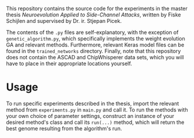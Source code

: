 This repository contains the source code for the experiments in the master thesis _Neuroevolution Applied to Side-Channel Attacks_, written by Fiske Schijlen and supervised by Dr. ir. Stjepan Picek.

The contents of the ```.py``` files are self-explanatory, with the exception of ```genetic_algorithm.py```, which specifically implements the weight evolution GA and relevant methods. Furthermore, relevant Keras model files can be found in the ```trained_networks``` directory. Finally, note that this repository does not contain the ASCAD and ChipWhisperer data sets, which you will have to place in their appropriate locations yourself.

# Usage
To run specific experiments described in the thesis, import the relevant method from ```experiments.py``` in ```main.py``` and call it. To run the methods with your own choice of parameter settings, construct an instance of your desired method's class and call its ```run(...)``` method, which will return the best genome resulting from the algorithm's run.